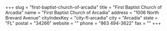 +++
slug = "first-baptist-church-of-arcadia"
title = "First Baptist Church of Arcadia"
name = "First Baptist Church of Arcadia"
address = "1006 North Brevard Avenue"
cityIndexKey = "city-fl-arcadia"
city = "Arcadia"
state = "FL"
postal = "34266"
website = ""
phone = "863 494-3622"
fax = ""
+++
